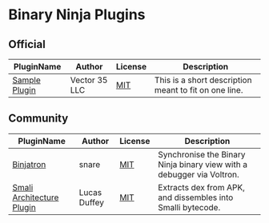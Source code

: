 # Binary Ninja Plugins

## Official

| PluginName | Author | License | Description |
|------------|--------|---------|-------------|
|[Sample Plugin](official/sample_plugin)|Vector 35 LLC|[MIT](official/sample_plugin/LICENSE)|This is a short description meant to fit on one line.|


## Community

| PluginName | Author | License | Description |
|------------|--------|---------|-------------|
|[Binjatron](community/binjatron)|snare|[MIT](community/binjatron/LICENSE)|Synchronise the Binary Ninja binary view with a debugger via Voltron.|
|[Smali Architecture Plugin](community/smaliBinja_python)|Lucas Duffey|[MIT](community/smaliBinja_python/LICENSE)|Extracts dex from APK, and dissembles into Smalli bytecode.|


